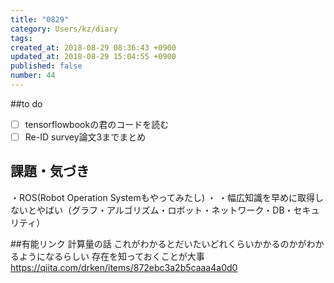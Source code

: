 ```yaml
---
title: "0829"
category: Users/kz/diary
tags: 
created_at: 2018-08-29 08:36:43 +0900
updated_at: 2018-08-29 15:04:55 +0900
published: false
number: 44
---
```


##to do 
- [ ] tensorflowbookの君のコードを読む
- [ ]  Re-ID survey論文3までまとめ

## 課題・気づき
・ROS(Robot Operation Systemもやってみたし)
・
・幅広知識を早めに取得しないとやばい（グラフ・アルゴリズム・ロボット・ネットワーク・DB・セキュリティ）

##有能リンク
計算量の話
これがわかるとだいたいどれくらいかかるのかがわかるようになるらしい
存在を知っておくことが大事
https://qiita.com/drken/items/872ebc3a2b5caaa4a0d0
